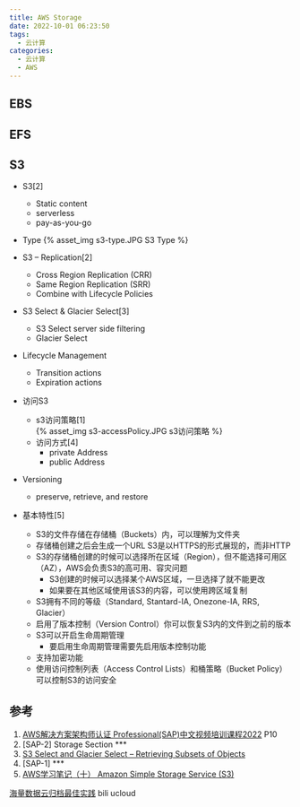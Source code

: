 ```yaml
---
title: AWS Storage
date: 2022-10-01 06:23:50
tags:
  - 云计算
categories:
  - 云计算  
  - AWS
---
```


<p></p>
<!-- more -->

## EBS

## EFS

## S3
+ S3[2]
  - Static content
  - serverless
  - pay-as-you-go

+ Type
{% asset_img s3-type.JPG  S3 Type %}


+ S3 – Replication[2]
  - Cross Region Replication (CRR)
  - Same Region Replication (SRR)
  - Combine with Lifecycle Policies

+ S3 Select & Glacier Select[3]
  + S3 Select 
    server side filtering
  + Glacier Select

+ Lifecycle Management
  - Transition actions
  - Expiration actions

+ 访问S3
  + s3访问策略[1]  
    {% asset_img s3-accessPolicy.JPG  s3访问策略 %}
  + 访问方式[4]
    - private Address
    - public Address

+ Versioning
  + preserve, retrieve, and restore

+ 基本特性[5]
  - S3的文件存储在存储桶（Buckets）内，可以理解为文件夹
  - 存储桶创建之后会生成一个URL
    S3是以HTTPS的形式展现的，而非HTTP
  - S3的存储桶创建的时候可以选择所在区域（Region），但不能选择可用区（AZ），AWS会负责S3的高可用、容灾问题 
    - S3创建的时候可以选择某个AWS区域，一旦选择了就不能更改
    - 如果要在其他区域使用该S3的内容，可以使用跨区域复制
  - S3拥有不同的等级（Standard, Stantard-IA, Onezone-IA, RRS, Glacier）
  - 启用了版本控制（Version Control）你可以恢复S3内的文件到之前的版本
  - S3可以开启生命周期管理
    - 要启用生命周期管理需要先启用版本控制功能
  - 支持加密功能  
  - 使用访问控制列表（Access Control Lists）和桶策略（Bucket Policy）可以控制S3的访问安全



## 参考
1. [AWS解决方案架构师认证 Professional(SAP)中文视频培训课程2022](https://www.bilibili.com/video/BV1hJ411U7vd?)  P10
2. [SAP-2] Storage Section *** 
3. [S3 Select and Glacier Select – Retrieving Subsets of Objects](https://aws.amazon.com/blogs/aws/s3-glacier-select/)
4. [SAP-1] *** 
5. [AWS学习笔记（十） Amazon Simple Storage Service (S3)](http://www.cloudbin.cn/?p=1968) 

[海量数据云归档最佳实践](https://www.bilibili.com/video/BV14a4y1W77S/) bili ucloud


